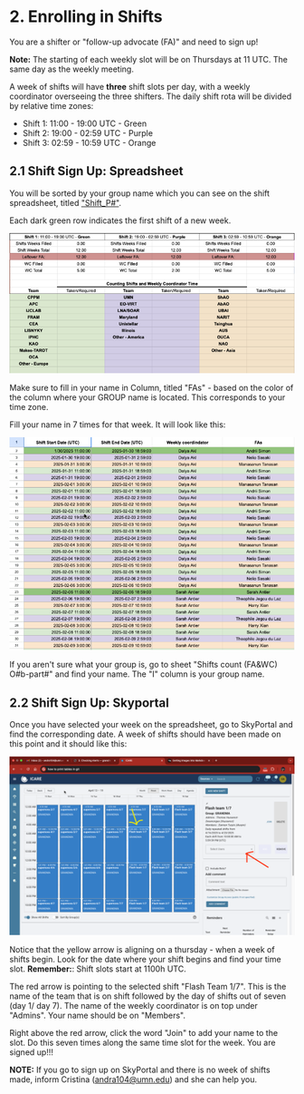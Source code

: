 # 2. Enrolling in Shifts

You are a shifter or "follow-up advocate (FA)" and need to sign up! 

**Note:** The starting of each weekly slot will be on Thursdays at 11 UTC. The same day as the weekly meeting. 

A week of shifts will have **three** shift slots per day, with a weekly coordinator overseeing the three shifters. The daily shift rota will be divided by relative time zones: 
  - Shift 1: 11:00 - 19:00 UTC - Green
  - Shift 2: 19:00 - 02:59 UTC - Purple		
  - Shift 3: 02:59 - 10:59 UTC - Orange

## 2.1 Shift Sign Up: Spreadsheet 

You will be sorted by your group name which you can see on the shift spreadsheet, titled ["Shift_P#"](https://docs.google.com/spreadsheets/d/1altJ57g31-rkn9dT9o7fLb7BpJpsi19Ies5Cx7t26Us/edit?usp=sharing). 

Each dark green row indicates the first shift of a new week. 

![Shift Organization](media/shiftorg.png)

Make sure to fill in your name in Column, titled "FAs" - based on the color of the column where your GROUP name is located. This corresponds to your time zone.

Fill your name in 7 times for that week. It will look like this:

![Shift Sheet Names](media/shiftnames.png)

If you aren't sure what your group is, go to sheet "Shifts count (FA&WC) O#b-part#" and find your name. The "I" column is your group name.

## 2.2 Shift Sign Up: Skyportal
Once you have selected your week on the spreadsheet, go to SkyPortal and find the corresponding date. A week of shifts should have been made on this point and it should like this: 

![Skyportal Shifts](media/shiftskyportalorg.png)

Notice that the yellow arrow is aligning on a thursday - when a week of shifts begin. Look for the date where your shift begins and find your time slot. **Remember:**: Shift slots start at 1100h UTC. 

The red arrow is pointing to the selected shift "Flash Team 1/7". This is the name of the team that is on shift followed by the day of shifts out of seven (day 1/ day 7). The name of the weekly coordinator is on top under "Admins". Your name should be on "Members". 

Right above the red arrow, click the word "Join" to add your name to the slot. Do this seven times along the same time slot for the week. You are signed up!!!

**NOTE:** If you go to sign up on SkyPortal and there is no week of shifts made, inform Cristina (andra104@umn.edu) and she can help you. 
